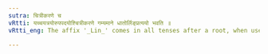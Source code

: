 ```yaml
---
sutra: चित्रीकरणे च
vRtti: यच्चयत्रयोरुपपदयोश्चित्रीकरणे गम्यमाने धातोर्लिङ्प्रत्ययो भवति ॥
vRtti_eng: The affix '_Lin_' comes in all tenses after a root, when used with the words '_yachcha_' and '_yatra_' and the sense implied is that of 'wonder'.

---
```

